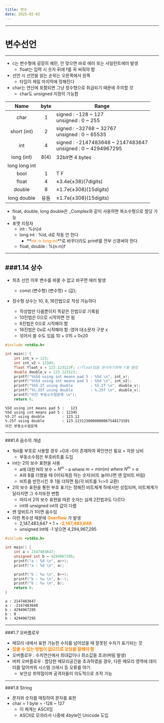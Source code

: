 ```yaml
---
title: 변수
date: 2025-02-02
---
```

---
# 변수선언
---
* c는 변수형에 굉장히 예민, 안 맞으면 바로 에러 또는 사일런트에러 발생
  * float는 입력 시 숫자 뒤에 f를 꼭 써줘야 함
* 선언 시 선언을 읽는 순위는 오른쪽에서 왼쪽
  * 타입이 제일 마지막에 정해진다
* char는 연산에 포함되면 그냥 정수형으로 취급되기 때문에 주의할 것
  * char도 unsigned 지정이 가능함

|Name       |byte  |Range             |
|:---------:|:----:|------------------|
|char       |1     |signed : -128 \~ 127 <br> unsigned : 0 \~ 255|
|short (int)|2     |signed : -32768 \~ 32767 <br> unsigned : 0 \~ 65535|
|int        |4     |signed : -2147483648 \~ 2147483647 <br> unsigned : 0 \~ 4294967295|
|long (int) |8(4)  |32bit면 4 bytes|
|long long int||
|bool       |1     | T F |
|float      |4     |±3.4e{±38}(7digits)|
|double     |8     | ±1.7e{±308}(15digits)|
|long double|유동  | ±1.7e{±308}(15digits)|

* float, double, long double은 _Complex와 같이 사용하면 복소수형으로 할당 가능
* 포맷 지정자
  * int  : %{n}d
  * long int : %ld, d로 작동 안 한다
    * **<font color ='ff8000'>int -> long int</font>**로 바꾸더라도 printf를 전부 신경써야 한다
  * float, double : %{n.m}f


---
###1.14 상수
---
* 최초 선언 이후 변수를 바꿀 수 없고 바꾸면 에러 발생
  * const (변수형) (변수명) = (값);

* 정수형 상수는 10, 8, 16진법으로 작성 가능하다
  * 작성법만 다를뿐이지 똑같은 진법으로 기록됨
  * 10진법은 0으로 시작하면 안 됨
  * 8진법은 0으로 시작해야 함
  * 16진법은 0x로 시작해야 함 :영어 대소문자 구분 x
  * 섞어서 쓸 수도 있음 10 + 015 + 0x20

```c
#include <stdio.h>

int main() {
    int int_v = 123;
    int int_v2 = 12345;
    float float_v = 123.123123f; //float임을 명시하기위해 f를 붙임
    double double_v = 123.123123;
    printf("%%5d using int means pad 5 : %5d \n", int_v);
    printf("%%5d using int means pad 5 : %5d \n", int_v2);
    printf("%%5.2f using double        : %5.2f \n", double_v);
    printf("%%.25f using double        : %.25f \n", double_v);
    printf("이건 부동소수점문제 \n");
    return 0;
```
```text
%5d using int means pad 5 :   123 
%5d using int means pad 5 : 12345 
%5.2f using double        : 123.12 
%.25f using double        : 123.1231230000000067548171501 
이건 부동소수점문제 
```

---
###1.6 음수의 개념
* 1bit를 부호로 사용할 경우 +0과 -0이 존재하여 확인연산 필요 = 자원 낭비
  * 부동소수점은 부호비트를 도입
* int는 2의 보수 표현을 사용
  * a에 대한 N의 보수 = $N^{m}$ - a where $m = min(m) \ where \ N^{m} \ > \ a$
  * A와 B를 더했을 때 0이되게끔 하는 숫자(비트 늘어나면 맨 앞비트 버림)
  * 비트를 반전시킨 후 1을 더하면 됨(각 비트를 1<>0 교환)
* 2의 보수 표현을 통한 부호 표기는 정해진 비트체계 하에서만 성립되며, 비트체계가 달라지면 그 수치또한 변함
  * 따라서 2의 보수 표현을 따른 숫자는 실제 2진법과도 다르다
  * int와 unsigned int의 값이 다름
* 맨 앞비트가 1이면 음수임
* 이런 특수성 때문에 <font color='ff8000'> **Overflow** </font>가 발생
  * 2,147,483,647 + 1 = <font color = 'ff8000'>**-2,147,483,648**</font>
  * unsigned int에 -1 넣으면 4,294,967,295

```c
#include <stdio.h>

int main() {
    int a = 2147483647;
    unsigned int b = 4294967295;
    printf("a : %d \n", a++);
    printf("a : %d \n", a);

    printf("b : %u \n", b++);
    printf("b : %u \n", b--);
    printf("b : %u \n", b);
    return 0;
}
```

```text
a : 2147483647 
a : -2147483648 
b : 4294967295 
b : 0 
b : 4294967295 
```

---
###1.7 오버플로우
* 메모리 내에서 표현 가능한 수치를 넘어섰을 때 잘못된 수치가 표기되는 것
* <font color = 'ff8000'>**잡을 수 있는 방법이 없으므로 코딩을 잘해야 함**</font>
* 오버플로우 : 수치연산에서 최대값이나 최소값을 초과(버림 발생)
* 버퍼 오버플로우 : 할당한 메모리공간을 초과하였을 경우, 다른 메모리 영역에 데이터를 덮어씌워 시스템 크래시 등 오류를 야기
  * 보안상 취약점이며 공격자들이 의도적으로 조작 가능

---
###1.8 String
* 문자와 숫자를 매칭하여 문자를 표현
* char = 1 byte = -128 ~ 127
  * 이 체계는 ASCII임
  * ASCII로 모자라서 나중에 4byte인 Unicode 도입